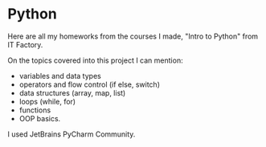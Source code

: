 # Python

Here are all my homeworks from the courses I made, "Intro to Python" from IT Factory.

On the topics covered into this project I can mention:
  - variables and data types
  - operators and flow control (if else, switch)
  - data structures (array, map, list)
  - loops (while, for)
  - functions
  - OOP basics.
    
I used JetBrains PyCharm Community.
